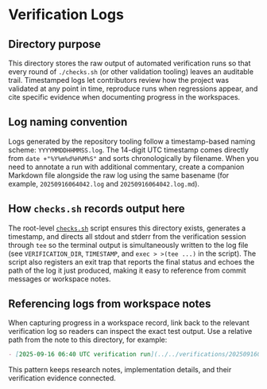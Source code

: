 # Verification Logs

## Directory purpose
This directory stores the raw output of automated verification runs so that every round of `./checks.sh` (or other
validation tooling) leaves an auditable trail. Timestamped logs let contributors review how the project was validated at
any point in time, reproduce runs when regressions appear, and cite specific evidence when documenting progress in the
workspaces.

## Log naming convention
Logs generated by the repository tooling follow a timestamp-based naming scheme: `YYYYMMDDHHMMSS.log`. The
14-digit UTC timestamp comes directly from `date +"%Y%m%d%H%M%S"` and sorts chronologically by filename. When you need
to annotate a run with additional commentary, create a companion Markdown file alongside the raw log using the same
basename (for example, `20250916064042.log` and `20250916064042.log.md`).

## How `checks.sh` records output here
The root-level [`checks.sh`](../checks.sh) script ensures this directory exists, generates a timestamp, and directs all
stdout and stderr from the verification session through `tee` so the terminal output is simultaneously written to the log
file (see `VERIFICATION_DIR`, `TIMESTAMP`, and `exec > >(tee ...)` in the script). The script also registers an exit trap
that reports the final status and echoes the path of the log it just produced, making it easy to reference from commit
messages or workspace notes.

## Referencing logs from workspace notes
When capturing progress in a workspace record, link back to the relevant verification log so readers can inspect the
exact test output. Use a relative path from the note to this directory, for example:

```markdown
- [2025-09-16 06:40 UTC verification run](../../verifications/20250916064042.log)
```

This pattern keeps research notes, implementation details, and their verification evidence connected.
